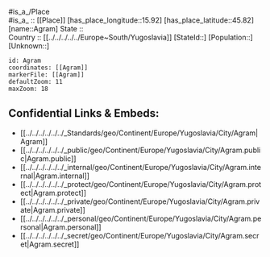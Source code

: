 ﻿---
location: [45.82,15.92] 
mapzoom: [7,12] 
mapmarker: city 
type: City
tags:
- geo/City


SpocWebEntityId: 28684
isDeleted: false
confidential: public

---
#is_a_/Place  
#is_a_ :: [[Place]] 
[has_place_longitude::15.92] 
[has_place_latitude::45.82] 
[name::Agram] 
State ::  
Country :: [[../../../../../Europe~South/Yugoslavia]] 
[StateId::] 
[Population::] 
[Unknown::] 


```leaflet
id: Agram
coordinates: [[Agram]] 
markerFile: [[Agram]] 
defaultZoom: 11 
maxZoom: 18
```


## Confidential Links & Embeds: 
- [[../../../../../../_Standards/geo/Continent/Europe/Yugoslavia/City/Agram|Agram]] 
- [[../../../../../../_public/geo/Continent/Europe/Yugoslavia/City/Agram.public|Agram.public]] 
- [[../../../../../../_internal/geo/Continent/Europe/Yugoslavia/City/Agram.internal|Agram.internal]] 
- [[../../../../../../_protect/geo/Continent/Europe/Yugoslavia/City/Agram.protect|Agram.protect]] 
- [[../../../../../../_private/geo/Continent/Europe/Yugoslavia/City/Agram.private|Agram.private]] 
- [[../../../../../../_personal/geo/Continent/Europe/Yugoslavia/City/Agram.personal|Agram.personal]] 
- [[../../../../../../_secret/geo/Continent/Europe/Yugoslavia/City/Agram.secret|Agram.secret]] 
